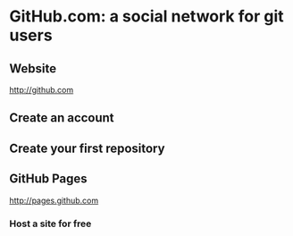 # GitHub.com: a social network for git users

## Website
http://github.com

## Create an account

## Create your first repository

## GitHub Pages
http://pages.github.com

### Host a site for free
